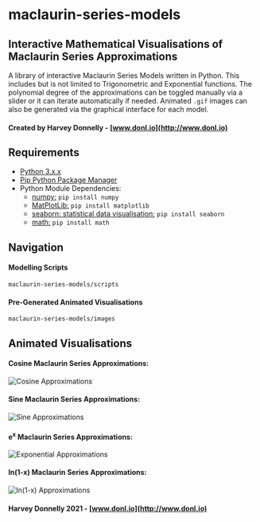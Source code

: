 # maclaurin-series-models
## Interactive Mathematical Visualisations of Maclaurin Series Approximations

A library of interactive Maclaurin Series Models written in Python. This includes but is not limited to Trigonometric and Exponential functions. The polynomial degree of the approximations can be toggled manually via a slider or it can iterate automatically if needed. Animated ```.gif``` images can also be generated via the graphical interface for each model.

#### Created by Harvey Donnelly - [www.donl.io](http://www.donl.io)

## Requirements

* [Python 3.x.x](https://www.python.org/downloads/)
* [Pip Python Package Manager](https://pip.pypa.io/en/stable/reference/pip_install/)
* Python Module Dependencies:
  * [numpy:](https://numpy.org) ```pip install numpy```
  * [MatPlotLib:](https://matplotlib.org) ```pip install matplotlib```
  * [seaborn: statistical data visualisation:](https://seaborn.pydata.org) ```pip install seaborn```
  * [math:](https://docs.python.org/3/library/math.html) ```pip install math```

## Navigation
#### Modelling Scripts
```maclaurin-series-models/scripts```
#### Pre-Generated Animated Visualisations
```maclaurin-series-models/images```

## Animated Visualisations
#### Cosine Maclaurin Series Approximations:
![Cosine Approximations](/images/cosineApproximations.gif)

#### Sine Maclaurin Series Approximations:
![Sine Approximations](/images/sineApproximations.gif)

#### e<sup>x</sup> Maclaurin Series Approximations:
![Exponential Approximations](/images/esponentialApproximations.gif)

#### ln(1-x) Maclaurin Series Approximations:
![ln(1-x) Approximations](/images/lnApproximations.gif)

#### Harvey Donnelly 2021 - [www.donl.io](http://www.donl.io)

